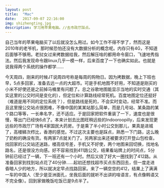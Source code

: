 ```yaml
---
layout: post
title:  "Mac"
date:   2017-09-07 22:16:00
img: shizhengting.jpg
description: 学习用苹果电脑。//去市政厅踩点。
---
```


自己当年的苹果电脑买了以后就没怎么用过。如今工作不得不学了，然而这是2010年的老爷机，那时候恐怕还没有大数据分析的概念呢。内存只有4G，不知道后面够不够用。老挝女过来拷数据给我，然后解压啥的都用命令窗口，飞速地秀指法。然后我发现命令跟linux几乎一模一样，后来百度了一下也确实如此。也就是说我得两个系统的操作都学……

今天周四，刚来的时候JT说周四号称是每周的购物日。因为拷数据，晚上下班也早，5点多回家，准备去远一点的大超市。可是手机地图不好用，不知道是刚买的小米不好使还是之前掉马桶里有问题了。总之谷歌地图能显示当地的实时交通（其实这里的公交时间是变化的），但定位和计算路线经常死机。百度地图定位还挺好（难道是用不同的定位系统？），但是路线是死的，不会实时变动，经常不准。而且这里搜公交站点很困难，不像中国的某某站那么简单，而是几号站、某条路的某个路口等等，一长串名字，还不适应。于是回家把软件重装了一下，速度也是很慢，等出门已经快6点了。本来计划去比图旺稍远些的Indooroopilly，后来发现更远些的市政厅广场有4家国民大药房。于是乘了半小时公交到那儿，果真是进城了，高楼鳞次栉比，香港的感觉。不过这次主要也是踩点，熟悉一下门路，这么晚了奶粉的确没有货。有两家7点就关门了。另两家出来还被要求打开登山包检查。找回家的公交站还迷路，楼高信号差，手机又不好使，两个地图来回切换，找地名路名，还是很没方向感。好不容易找到411路公交，结果看站牌上的时间点，5分钟前已经过了一辆，下一班还有一个小时。然后又绕了好大一圈找到了412路。从准备回家到找到站点花了40分钟……起初还想找超市买点东西回去，但一度走进昏暗人少的地方，所以就决定早点找路回家。来了一辆空空的412，结果上了满满一车的中国人（至少是亚洲面孔，坐我后面的就听不出讲的啥语言，有点像韩语又不完全像）。回到家做晚饭吃饭已是9点半了。
